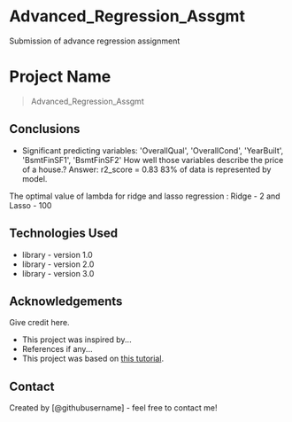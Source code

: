 # Advanced_Regression_Assgmt
Submission of advance regression assignment
# Project Name
> Advanced_Regression_Assgmt


## Conclusions
- Significant predicting variables: 'OverallQual', 'OverallCond', 'YearBuilt', 'BsmtFinSF1', 'BsmtFinSF2'
How well those variables describe the price of a house.?
Answer: r2_score = 0.83 83% of data is represented by model.

The optimal value of lambda for ridge and lasso regression : Ridge - 2 and Lasso - 100

<!-- You don't have to answer all the questions - just the ones relevant to your project. -->


## Technologies Used
- library - version 1.0
- library - version 2.0
- library - version 3.0

<!-- As the libraries versions keep on changing, it is recommended to mention the version of library used in this project -->

## Acknowledgements
Give credit here.
- This project was inspired by...
- References if any...
- This project was based on [this tutorial](https://www.example.com).


## Contact
Created by [@githubusername] - feel free to contact me!


<!-- Optional -->
<!-- ## License -->
<!-- This project is open source and available under the [... License](). -->

<!-- You don't have to include all sections - just the one's relevant to your project -->